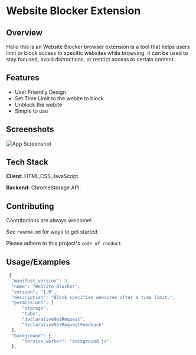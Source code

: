 # Website Blocker Extension


## Overview

Hello this is an Website Blocker browser extension is a tool that helps users limit or block access to specific websites while browsing. It can be used to stay focused, avoid distractions, or restrict access to certain content.

## Features

- User Friendly Design
- Set Time Limit to the webite to block
- Unblock the webite
- Simple to use


## Screenshots

![App Screenshot](https://www.codester.com/static/uploads/items/000/030/30366/icon.png)


## Tech Stack

**Client:** HTML,CSS,JavaScript.

**Backend:** ChromeStorage.API.
## Contributing

Contributions are always welcome!

See `readme.md` for ways to get started.

Please adhere to this project's `code of conduct`.


## Usage/Examples

```JavaScript
 {
  "manifest_version": 3,
  "name": "Website Blocker",
  "version": "1.0",
  "description": "Block specified websites after a time limit.",
  "permissions": [
      "storage",
      "tabs",
      "declarativeNetRequest",
      "declarativeNetRequestFeedback"
  ],
  "background": {
      "service_worker": "background.js"
  },
```

